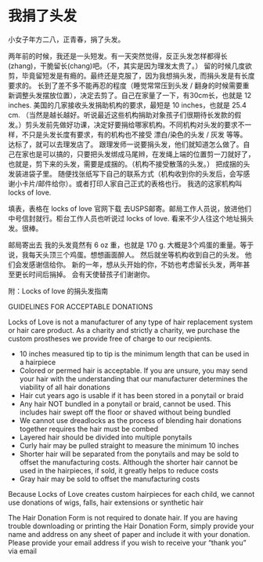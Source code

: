# 我捐了头发


小女子年方二八，正青春，捐了头发。

两年前的时候，我还是一头短发。有一天突然觉得，反正头发怎样都得长(zhang)，干脆留长(chang)吧。（不，其实是因为理发太贵了。）
留的时候几度欲剪，毕竟留短发是有瘾的。最终还是克服了，因为我想捐头发，而捐头发是有长度要求的。
长到了差不多不能再忍的程度（睡觉常常压到头发 / 翻身的时候需要重新调整头发摆放位置），决定去剪了。自己在家量了一下，有30cm长，也就是 12 inches.
美国的几家接收头发捐助机构的要求，最短是 10 inches，也就是 25.4 cm. （当然是越长越好。听说最近这些机构捐助对象孩子们很期待长发款的假发。）剪头发前先做好功课，决定好要捐给哪家机构。不同机构对头发的要求不一样，不只是头发长度有要求，有的机构也不接受 漂白/染色的头发 / 灰发 等等。
达标了，就可以去理发店了。
跟理发师一说要捐头发，他们就知道怎么做了。自己在家也是可以搞的，只要把头发绑成马尾辫，在发绳上端的位置剪一刀就好了，也就是，剪下来的头发，需要是成捆的。（机构不接受散落的头发。）
把成捆的头发装进袋子里。
随便找张纸写下自己的联系方式（机构收到你的头发后，会写感谢小卡片/邮件给你）。或者打印人家自己正式的表格也行。
我选的这家机构叫 locks of love.

填表，表格在 locks of love 官网下载
去USPS邮寄。邮局工作人员说，放进他们中号信封就行。柜台工作人员也听说过 locks of love. 看来不少人往这个地址捐头发。很棒。

邮局寄出去
我的头发竟然有 6 oz 重，也就是 170 g. 大概是3个鸡蛋的重量。等于说，我每天头顶三个鸡蛋。想想画面醉人。
然后就坐等机构收到自己的头发。
他们会发感谢信给你。
新的一年，想从头开始的你，不妨也考虑留长头发，两年甚至更长时间后捐掉。
会有天使替孩子们谢谢你。

附：Locks of love 的捐头发指南

GUIDELINES FOR ACCEPTABLE DONATIONS

Locks of Love is not a manufacturer of any type of hair replacement system or hair care product. As a charity and strictly a charity, we purchase the custom prostheses we provide free of charge to our recipients.




  * 10 inches measured tip to tip is the minimum length that can be used in a hairpiece
  * Colored or permed hair is acceptable. If you are unsure, you may send your hair with the understanding that our manufacturer determines the viability of all hair donations
  * Hair cut years ago is usable if it has been stored in a ponytail or braid
  * Any hair NOT bundled in a ponytail or braid, cannot be used. This includes hair swept off the floor or shaved without being bundled
  * We cannot use dreadlocks as the process of blending hair donations together requires the hair must be combed
  * Layered hair should be divided into multiple ponytails
  * Curly hair may be pulled straight to measure the minimum 10 inches
  * Shorter hair will be separated from the ponytails and may be sold to offset the manufacturing costs. Although the shorter hair cannot be used in the hairpieces, if sold, it greatly helps to reduce costs
  * Gray hair may be sold to offset the manufacturing costs




Because Locks of Love creates custom hairpieces for each child, we cannot use donations of wigs, falls, hair extensions or synthetic hair

The Hair Donation Form is not required to donate hair. If you are having trouble downloading or printing the Hair Donation Form, simply provide your name and address on any sheet of paper and include it with your donation. Please provide your email address if you wish to receive your “thank you” via email


